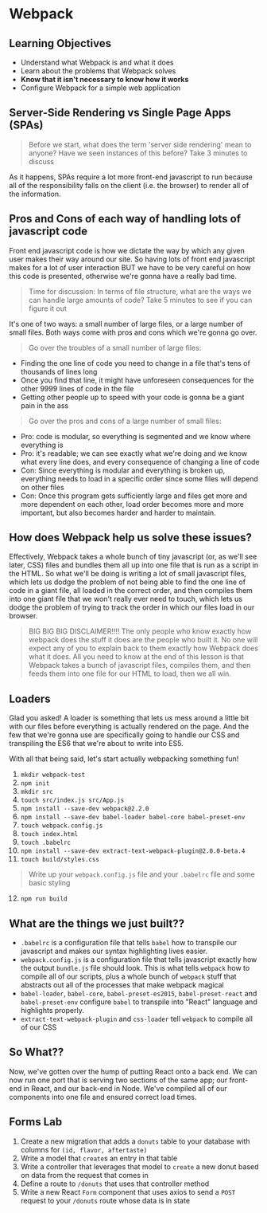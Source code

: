 # Webpack

## Learning Objectives
* Understand what Webpack is and what it does
* Learn about the problems that Webpack solves
* **Know that it isn't necessary to know how it works**
* Configure Webpack for a simple web application

## Server-Side Rendering vs Single Page Apps (SPAs)
> Before we start, what does the term 'server side rendering' mean to anyone? Have we seen instances of this before? Take 3 minutes to discuss

As it happens, SPAs require a lot more front-end javascript to run because all of the responsibility falls on the client (i.e. the browser) to render all of the information. 

## Pros and Cons of each way of handling lots of javascript code

Front end javascript code is how we dictate the way by which any given user makes their way around our site. So having lots of front end javascript makes for a lot of user interaction BUT we have to be very careful on how this code is presented, otherwise we're gonna have a really bad time.

> Time for discussion: In terms of file structure, what are the ways we can handle large amounts of code? Take 5 minutes to see if you can figure it out

 It's one of two ways: a small number of large files, or a large number of small files. Both ways come with pros and cons which we're gonna go over.
 
 > Go over the troubles of a small number of large files: 
 
 * Finding the one line of code you need to change in a file that's tens of thousands of lines long
 * Once you find that line, it might have unforeseen consequences for the other 9999 lines of code in the file
 * Getting other people up to speed with your code is gonna be a giant pain in the ass

 > Go over the pros and cons of a large number of small files: 
 
 * Pro: code is modular, so everything is segmented and we know where everything is
 * Pro: it's readable; we can see exactly what we're doing and we know what every line does, and every consequence of changing a line of code
 * Con: Since everything is modular and everything is broken up, everything needs to load in a specific order since some files will depend on other files
 * Con: Once this program gets sufficiently large and files get more and more dependent on each other, load order becomes more and more important, but also becomes harder and harder to maintain.

## How does Webpack help us solve these issues?
 
 Effectively, Webpack takes a whole bunch of tiny javascript (or, as we'll see later, CSS) files and bundles them all up into one file that is run as a script in the HTML. So what we'll be doing is writing a lot of small javascript files, which lets us dodge the problem of not being able to find the one line of code in a giant file, all loaded in the correct order, and then compiles them into one giant file that we won't really ever need to touch, which lets us dodge the problem of trying to track the order in which our files load in our browser.
 
 > BIG BIG BIG DISCLAIMER!!!! The only people who know exactly how webpack does the stuff it does are the people who built it. No one will expect any of you to explain back to them exactly how Webpack does what it does. All you need to know at the end of this lesson is that Webpack takes a bunch of javascript files, compiles them, and then feeds them into one file for our HTML to load, then we all win.
 

## Loaders
 
 Glad you asked! A loader is something that lets us mess around a little bit with our files before everything is actually rendered on the page. And the few that we're gonna use are specifically going to handle our CSS and transpiling the ES6 that we're about to write into ES5.
 
 With all that being said, let's start actually webpacking something fun!
 
 1. `mkdir webpack-test`
 2. `npm init`
 3. `mkdir src`
 4. `touch src/index.js src/App.js`
 5. `npm install --save-dev webpack@2.2.0`
 6. `npm install --save-dev babel-loader babel-core babel-preset-env`
 7. `touch webpack.config.js`
 8. `touch index.html`
 9. `touch .babelrc`
 11. `npm install --save-dev extract-text-webpack-plugin@2.0.0-beta.4`
 12. `touch build/styles.css`
 
 > Write up your `webpack.config.js` file and your `.babelrc` file and some basic styling
 
 12. `npm run build`
 
## What are the things we just built??

* `.babelrc` is a configuration file that tells `babel` how to transpile our javascript and makes our syntax highlighting lives easier.
* `webpack.config.js` is a configuration file that tells javascript exactly how the output `bundle.js` file should look. This is what tells `webpack` how to compile all of our scripts, plus a whole bunch of `webpack` stuff that abstracts out all of the processes that make webpack magical
* `babel-loader`, `babel-core`, `babel-preset-es2015`, `babel-preset-react` and `babel-preset-env` configure `babel` to transpile into "React" language and highlights properly.
* `extract-text-webpack-plugin` and `css-loader` tell `webpack` to compile all of our CSS

## So What??
Now, we've gotten over the hump of putting React onto a back end. We can now run one port that is serving two sections of the same app; our front-end in React, and our back-end in Node. We've compiled all of our components into one file and ensured correct load times.

## Forms Lab
1. Create a new migration that adds a `donuts` table to your database with columns for `(id, flavor, aftertaste)`
2. Write a model that `create`s an entry in that table
3. Write a controller that leverages that model to `create` a new donut based on data from the request that comes in
4. Define a route to `/donuts` that uses that controller method
5. Write a new React `Form` component that uses axios to send a `POST` request to your `/donuts` route whose data is in state

